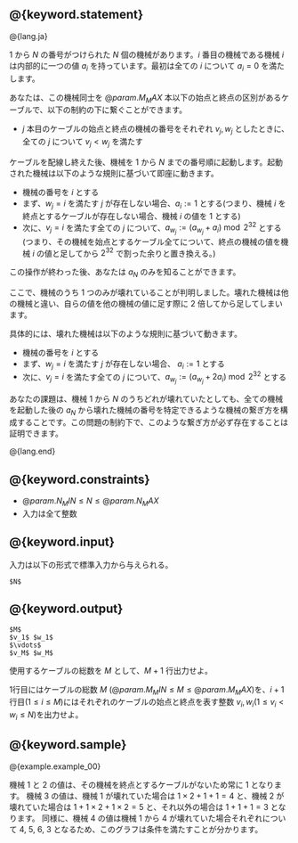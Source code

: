 ## @{keyword.statement}

@{lang.ja}

$1$ から $N$ の番号がつけられた $N$ 個の機械があります。$i$ 番目の機械である機械 $i$ は内部的に一つの値 $a_i$ を持っています。最初は全ての $i$ について $a_i=0$ を満たします。

あなたは、この機械同士を $@{param.M_MAX}$ 本以下の始点と終点の区別があるケーブルで、以下の制約の下に繋ぐことができます。

- $j$ 本目のケーブルの始点と終点の機械の番号をそれぞれ $v_j,w_j$ としたときに、全ての $j$ について $v_j \lt w_j$ を満たす

ケーブルを配線し終えた後、機械を $1$ から $N$ までの番号順に起動します。起動された機械は以下のような規則に基づいて即座に動きます。

- 機械の番号を $i$ とする
- まず、$w_j=i$ を満たす $j$ が存在しない場合、$a_i:=1$ とする(つまり、機械 $i$ を終点とするケーブルが存在しない場合、機械 $i$ の値を $1$ とする)
- 次に、$v_j=i$ を満たす全ての $j$ について、$a_{w_j}:=(a_{w_j}+a_i) \bmod 2^{32}$ とする(つまり、その機械を始点とするケーブル全てについて、終点の機械の値を機械 $i$ の値と足してから $2^{32}$ で割った余りと置き換える。)

この操作が終わった後、あなたは $a_N$ のみを知ることができます。

ここで、機械のうち $1$ つのみが壊れていることが判明しました。壊れた機械は他の機械と違い、自らの値を他の機械の値に足す際に $2$ 倍してから足してしまいます。

具体的には、壊れた機械は以下のような規則に基づいて動きます。

- 機械の番号を $i$ とする
- まず、$w_j=i$ を満たす $j$ が存在しない場合、 $a_i:=1$ とする
- 次に、$v_j=i$ を満たす全ての $j$ について、$a_{w_j}:=(a_{w_j}+2a_i) \bmod 2^{32}$ とする

あなたの課題は、機械 $1$ から $N$ のうちどれが壊れていたとしても、全ての機械を起動した後の $a_N$ から壊れた機械の番号を特定できるような機械の繋ぎ方を構成することです。この問題の制約下で、このような繋ぎ方が必ず存在することは証明できます。

@{lang.end}

## @{keyword.constraints}

- $@{param.N_MIN} \leq N \leq @{param.N_MAX}$
- 入力は全て整数

## @{keyword.input}

入力は以下の形式で標準入力から与えられる。
```
$N$
```

## @{keyword.output}

```
$M$
$v_1$ $w_1$
$\vdots$
$v_M$ $w_M$
```
使用するケーブルの総数を $M$ として、$M+1$ 行出力せよ。

$1$行目にはケーブルの総数 $M$ ($@{param.M_MIN} \leq M \leq @{param.M_MAX}$)を、$i+1$ 行目($1 \leq i \leq M$)にはそれぞれのケーブルの始点と終点を表す整数 $v_i, w_i$($1 \leq v_i \lt w_i \leq N$)を出力せよ。

## @{keyword.sample}

@{example.example_00}

機械 $1$ と $2$ の値は、その機械を終点とするケーブルがないため常に $1$ となります。
機械 $3$ の値は、機械 $1$ が壊れていた場合は $1 \times 2 + 1 + 1 = 4$ と、機械 $2$ が壊れていた場合は $1 + 1 \times 2 + 1 \times 2 = 5$ と、それ以外の場合は $1 + 1 + 1 = 3$ となります。
同様に、機械 $4$ の値は機械 $1$ から $4$ が壊れていた場合それぞれについて $4$, $5$, $6$, $3$ となるため、このグラフは条件を満たすことが分かります。
